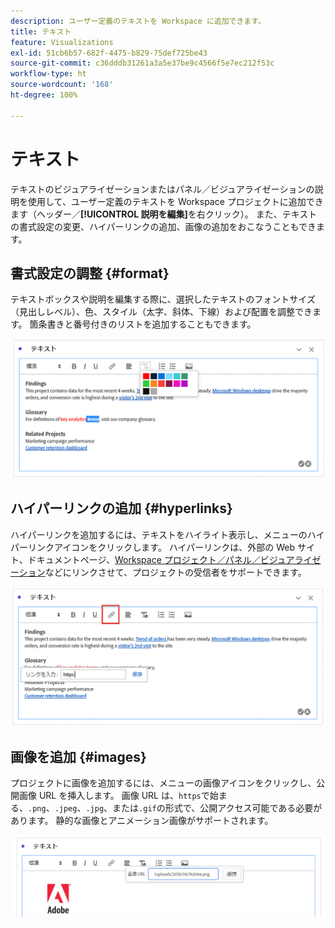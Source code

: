 ```yaml
---
description: ユーザー定義のテキストを Workspace に追加できます。
title: テキスト
feature: Visualizations
exl-id: 51cb6b57-682f-4475-b829-75def725be43
source-git-commit: c36dddb31261a3a5e37be9c4566f5e7ec212f53c
workflow-type: ht
source-wordcount: '168'
ht-degree: 100%

---
```


# テキスト

テキストのビジュアライゼーションまたはパネル／ビジュアライゼーションの説明を使用して、ユーザー定義のテキストを Workspace プロジェクトに追加できます（ヘッダー／**[!UICONTROL 説明を編集]**&#x200B;を右クリック）。 また、テキストの書式設定の変更、ハイパーリンクの追加、画像の追加をおこなうこともできます。

## 書式設定の調整 {#format}

テキストボックスや説明を編集する際に、選択したテキストのフォントサイズ（見出しレベル）、色、スタイル（太字、斜体、下線）および配置を調整できます。 箇条書きと番号付きのリストを追加することもできます。

![](assets/format.png)

## ハイパーリンクの追加 {#hyperlinks}

ハイパーリンクを追加するには、テキストをハイライト表示し、メニューのハイパーリンクアイコンをクリックします。 ハイパーリンクは、外部の Web サイト、ドキュメントページ、[Workspace プロジェクト／パネル／ビジュアライゼーション](https://experienceleague.adobe.com/docs/analytics/analyze/analysis-workspace/curate-share/shareable-links.html?lang=ja)などにリンクさせて、プロジェクトの受信者をサポートできます。

![](assets/hyperlink.png)

## 画像を追加 {#images}

プロジェクトに画像を追加するには、メニューの画像アイコンをクリックし、公開画像 URL を挿入します。 画像 URL は、`https`で始まる、`.png`、`.jpeg`、`.jpg`、または`.gif`の形式で、公開アクセス可能である必要があります。 静的な画像とアニメーション画像がサポートされます。

![](assets/image.png)
